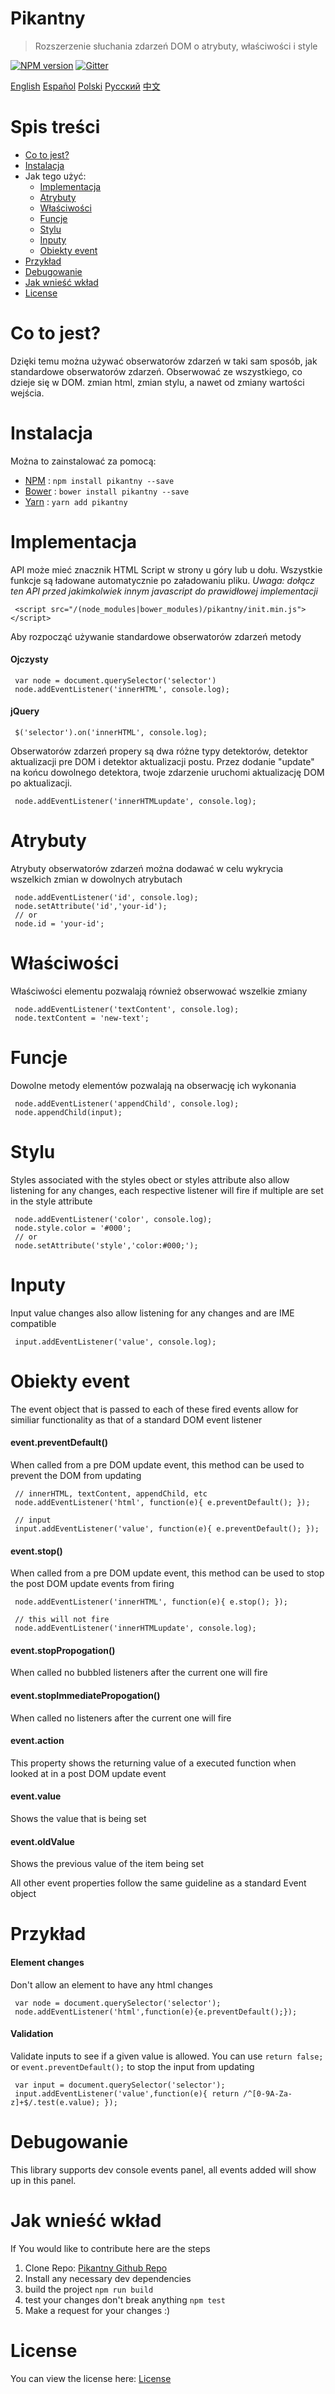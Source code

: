 # Pikantny
> Rozszerzenie słuchania zdarzeń DOM o atrybuty, właściwości i style

[![NPM version][npm-image]][npm-url] [![Gitter][gitter-image]][gitter-url]

[English](https://github.com/keleko34/pikantny/blob/master/README.md) [Español](https://github.com/keleko34/pikantny/blob/master/README.es.md) [Polski](https://github.com/keleko34/pikantny/blob/master/README.pl.md) [Pусский](https://github.com/keleko34/pikantny/blob/master/README.ru.md) [中文](https://github.com/keleko34/pikantny/blob/master/README.zh.md)

Spis treści
=================

   * [Co to jest?](#co-to-jest)
   * [Instalacja](#instalacja)
   * Jak tego użyć:
      * [Implementacja](#implementacja)
      * [Atrybuty](#atrybuty)
      * [Właściwości](#właściwości)
      * [Funcje](#funcje)
      * [Stylu](#stylu)
      * [Inputy](#inputy)
      * [Obiekty event](#obiekty-event)
   * [Przykład](#przykład)
   * [Debugowanie](#debugowanie)
   * [Jak wnieść wkład](#jak-wnieść-wkład )
   * [License](#license)

Co to jest?
==========
Dzięki temu można używać obserwatorów zdarzeń w taki sam sposób, jak standardowe obserwatorów zdarzeń. Obserwować ze wszystkiego, co dzieje się w DOM. zmian html, zmian stylu, a nawet od zmiany wartości wejścia.

Instalacja
============
Można to zainstalować za pomocą:

 * [NPM](https://www.npmjs.com) :  `npm install pikantny --save`
 * [Bower](https://bower.io/) : `bower install pikantny --save`
 * [Yarn](https://yarnpkg.com/lang/en/docs/install) : `yarn add pikantny`

Implementacja
============
API może mieć znacznik HTML Script w strony u góry lub u dołu.
Wszystkie funkcje są ładowane automatycznie po załadowaniu pliku.
*Uwaga: dołącz ten API przed jakimkolwiek innym javascript do prawidłowej implementacji* 
```
 <script src="/(node_modules|bower_modules)/pikantny/init.min.js"></script>
```

Aby rozpocząć używanie standardowe obserwatorów zdarzeń metody
#### Ojczysty
```
 var node = document.querySelector('selector')
 node.addEventListener('innerHTML', console.log);
```

#### jQuery
```
 $('selector').on('innerHTML', console.log);
```

Obserwatorów zdarzeń propery są dwa różne typy detektorów, detektor aktualizacji pre DOM i detektor aktualizacji postu. Przez dodanie "update" na końcu dowolnego detektora, twoje zdarzenie uruchomi aktualizację DOM po aktualizacji.
```
 node.addEventListener('innerHTMLupdate', console.log);
```

Atrybuty
==========
Atrybuty obserwatorów zdarzeń można dodawać w celu wykrycia wszelkich zmian w dowolnych atrybutach
```
 node.addEventListener('id', console.log);
 node.setAttribute('id','your-id');
 // or 
 node.id = 'your-id';
```

Właściwości
==========
Właściwości elementu pozwalają również obserwować wszelkie zmiany
```
 node.addEventListener('textContent', console.log);
 node.textContent = 'new-text';
```

Funcje
==========
Dowolne metody elementów pozwalają na obserwację ich wykonania
```
 node.addEventListener('appendChild', console.log);
 node.appendChild(input);
```

Stylu
======
Styles associated with the styles obect or styles attribute also allow listening for any changes, each respective listener will fire if multiple are set in the style attribute
```
 node.addEventListener('color', console.log);
 node.style.color = '#000';
 // or
 node.setAttribute('style','color:#000;');
```

Inputy
======
Input value changes also allow listening for any changes and are IME compatible
```
 input.addEventListener('value', console.log);
```

Obiekty event
=============
The event object that is passed to each of these fired events allow for similiar functionality as that of a standard DOM event listener

#### event.preventDefault()
When called from a pre DOM update event, this method can be used to prevent the DOM from updating
```
 // innerHTML, textContent, appendChild, etc
 node.addEventListener('html', function(e){ e.preventDefault(); });
 
 // input
 input.addEventListener('value', function(e){ e.preventDefault(); });
```

#### event.stop()
When called from a pre DOM update event, this method can be used to stop the post DOM update events from firing
```
 node.addEventListener('innerHTML', function(e){ e.stop(); });
 
 // this will not fire
 node.addEventListener('innerHTMLupdate', console.log);
```

#### event.stopPropogation()
When called no bubbled listeners after the current one will fire

#### event.stopImmediatePropogation()
When called no listeners after the current one will fire

#### event.action
This property shows the returning value of a executed function when looked at in a post DOM update event

#### event.value
Shows the value that is being set

#### event.oldValue
Shows the previous value of the item being set

All other event properties follow the same guideline as a standard Event object


Przykład
========
#### Element changes
Don't allow an element to have any html changes
```
 var node = document.querySelector('selector');
 node.addEventListener('html',function(e){e.preventDefault();});
```

#### Validation
Validate inputs to see if a given value is allowed.
You can use `return false;` or `event.preventDefault();` to stop the input from updating
```
 var input = document.querySelector('selector');
 input.addEventListener('value',function(e){ return /^[0-9A-Za-z]+$/.test(e.value); });
```

Debugowanie
===========
This library supports dev console events panel, all events added will show up in this panel.

Jak wnieść wkład
=================
If You would like to contribute here are the steps

1. Clone Repo: [Pikantny Github Repo](https://github.com/keleko34/pikantny)
2. Install any necessary dev dependencies
3. build the project `npm run build`
4. test your changes don't break anything `npm test`
5. Make a request for your changes :)

License
=======
You can view the license here: [License](https://github.com/keleko34/pikantny/blob/master/LICENSE)

[npm-url]: https://www.npmjs.com/package/pikantny
[npm-image]: https://img.shields.io/npm/v/pikantny.svg
[gitter-url]: https://gitter.im/pikantny/Lobby?utm_source=badge&utm_medium=badge&utm_campaign=pr-badge&utm_content=badge
[gitter-image]: https://badges.gitter.im/pikantny/Lobby.svg